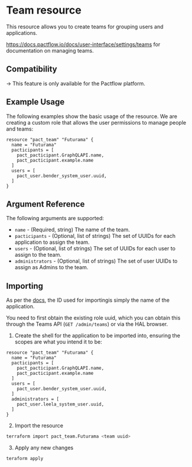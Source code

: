 # Team resource

This resource allows you to create teams for grouping users and applications.

https://docs.pactflow.io/docs/user-interface/settings/teams for documentation on managing teams.

## Compatibility

-> This feature is only available for the Pactflow platform.

## Example Usage

The following examples show the basic usage of the resource. We are creating a custom role that allows the user permissions to manage people and teams:

```hcl
resource "pact_team" "Futurama" {
  name = "Futurama"
  pacticipants = [
    pact_pacticipant.GraphQLAPI.name,
    pact_pacticipant.example.name
  ]
  users = [
    pact_user.bender_system_user.uuid,
  ]
}
```

## Argument Reference

The following arguments are supported:

- `name` - (Required, string) The name of the team.
- `pacticipants` - (Optional, list of strings) The set of UUIDs for each application to assign the team.
- `users` - (Optional, list of strings) The set of UUIDs for each user to assign to the team.
- `administrators` - (Optional, list of strings) The set of user UUIDs to assign as Admins to the team.

## Importing

As per the [docs](https://www.terraform.io/docs/import/usage.html), the ID used for importingis simply the name of the application.

You need to first obtain the existing role uuid, which you can obtain this through the Teams API (`GET /admin/teams`) or via the HAL browser.

1. Create the shell for the application to be imported into, ensuring the scopes are what you intend it to be:

```hcl
resource "pact_team" "Futurama" {
  name = "Futurama"
  pacticipants = [
    pact_pacticipant.GraphQLAPI.name,
    pact_pacticipant.example.name
  ]
  users = [
    pact_user.bender_system_user.uuid,
  ]
  administrators = [
    pact_user.leela_system_user.uuid,
  ]
}
```

2. Import the resource

```sh
terraform import pact_team.Futurama <team uuid>
```

3. Apply any new changes

```sh
teraform apply
```
